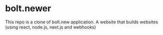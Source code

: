 # bolt.newer
This repo is a clone of bolt.new application.
A website that builds websites (using react, node.js, next.js and webhooks)

